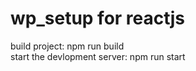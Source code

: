 # wp_setup for reactjs

build project: npm run build </br>
start the devlopment server: npm run start


